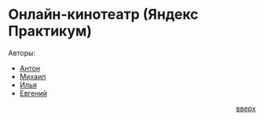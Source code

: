 <a name="readme-top"></a>
 # Онлайн-кинотеатр (Яндекс Практикум)

Авторы:
 - [Антон](https://github.com/mistandok)
 - [Михаил](https://github.com/Mikhail-Kushnerev)
 - [Илья](https://github.com/Bexram)
 - [Евгений](https://github.com/ME-progr)



<p align="right"><a href="#readme-top">вверх</a></p>
